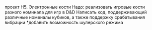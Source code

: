 проект Н5. Электронные кости
Надо: реализовать игровые кости разного номинала для игр в D&D Написать код, поддерживающий различные номеналы кубиков, а также поддержку срабатывания вибрации 
*добавить возможность шулерского режима
